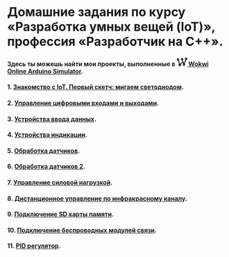 # Домашние задания по курсу «Разработка умных вещей (IoT)», профессия «Разработчик на С++».

#### Здесь ты можешь найти мои проекты, выполненные в [<img src="wokwi_logo.svg" alt="Wokwi" height="20"> Wokwi Online Arduino Simulator](https://wokwi.com/). 

#### 1. [Знакомство с IoT. Первый скетч: мигаем светодиодом](01).
#### 2. [Управление цифровыми входами и выходами](02).
#### 3. [Устройства ввода данных](03).
#### 4. [Устройства индикации](04).
#### 5. [Обработка датчиков](05).
#### 6. [Обработка датчиков 2](06).
#### 7. [Управление силовой нагрузкой](07).
#### 8. [Дистанционное управление по инфракрасному каналу](08).
#### 9. [Подключение SD карты памяти](09).
#### 10. [Подключение беспроводных модулей связи](10).
#### 11. [PID регулятор](11).
